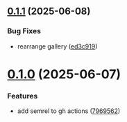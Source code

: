 ## [0.1.1](https://github.com/mrsiejas/solemare-apartment/compare/v0.1.0...v0.1.1) (2025-06-08)


### Bug Fixes

* rearrange gallery ([ed3c919](https://github.com/mrsiejas/solemare-apartment/commit/ed3c919fd6bd9ddfc56ec7bff4e3293de0dfeafe))

# [0.1.0](https://github.com/mrsiejas/solemare-apartment/compare/v0.0.0...v0.1.0) (2025-06-07)


### Features

* add semrel to gh actions ([7969562](https://github.com/mrsiejas/solemare-apartment/commit/7969562849acbde1590770191eda28b33e54cba0))
